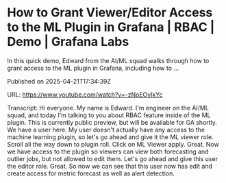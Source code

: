 # How to Grant Viewer/Editor Access to the ML Plugin in Grafana | RBAC | Demo | Grafana Labs

In this quick demo, Edward from the AI/ML squad walks through how to grant access to the ML plugin in Grafana, including how to ...

Published on 2025-04-21T17:34:39Z

URL: https://www.youtube.com/watch?v=-zNoEOvlkYc

Transcript: Hi everyone. My name is Edward.
I'm engineer on the AI/ML squad, and today I'm talking to you
about RBAC feature inside of the ML plugin. This is
currently public preview, but will be available for GA shortly. We have a user here. My user doesn't actually have any
access to the machine learning plugin, so let's go ahead and give it the ML viewer role. Scroll all
the way down to plugin roll. Click on ML Viewer apply. Great. Now we have access to the plugin so viewers can view both forecasting and outlier jobs, but not allowed to edit them. Let's go ahead and give this user the editor role. Great. So now we can see
that this user now has edit and create access for metric forecast as well as alert detection.

